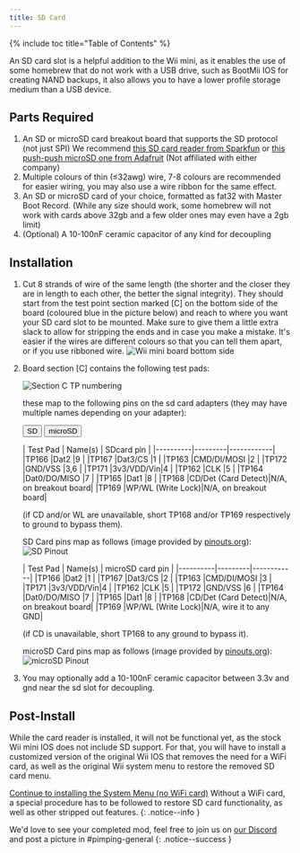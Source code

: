 ```yaml
---
title: SD Card
---
```

{% include toc title="Table of Contents" %}
<!--If you're looking for a more elegant solution to this and the SD card mod, [WebHDX's sd-rst board](sdrst) is for you.
{: .notice--info }-->

An SD card slot is a helpful addition to the Wii mini, as it enables the use of some homebrew that do not work with a USB drive, such as BootMii IOS for creating NAND backups, it also allows you to have a lower profile storage medium than a USB device.

## Parts Required

1. 	An SD or microSD card breakout board that supports the SD protocol (not just SPI) We recommend [this SD card reader from Sparkfun](https://www.sparkfun.com/products/12941) or [this push-push microSD one from Adafruit](https://www.adafruit.com/product/4682) (Not affiliated with either company)
1.	Multiple colours of thin (≤32awg) wire, 7-8 colours are recommended for easier wiring, you may also use a wire ribbon for the same effect.
1.	An SD or microSD card of your choice, formatted as fat32 with Master Boot Record. (While any size should work, some homebrew will not work with cards above 32gb and a few older ones may even have a 2gb limit)
1.	(Optional) A 10-100nF ceramic capacitor of any kind for decoupling

## Installation

1.	Cut 8 strands of wire of the same length (the shorter and the closer they are in length to each other, the better the signal integrity). They should start from the test point section marked [C] on the bottom side of the board (coloured blue in the picture below) and reach to where you want your SD card slot to be mounted. Make sure to give them a little extra slack to allow for stripping the ends and in case you make a mistake. It's easier if the wires are different colours so that you can tell them apart, or if you use ribboned wire.
	![Wii mini board bottom side](/Pimp-My-mini/images/motherboard/motherboard-side-a.png)
1.	Board section [C] contains the following test pads:

	![Section C TP numbering](/Pimp-My-mini/images/motherboard/SectionC-SDcard.png)

	these map to the following pins on the sd card adapters (they may have multiple names depending on your adapter):

	<button class="tablinks btn btn--large btn--primary" id="defaultOpen" onclick="openTab(event, 'SD')">SD</button>
	<button class="tablinks btn btn--large btn--info" onclick="openTab(event, 'microSD')">microSD</button>

	<div id="SD" class="blanktabcontent" markdown="1">
	| Test Pad | Name(s) | SDcard pin |
	|----------|---------|------------|
	|TP166     |Dat2     |9           |
	|TP167     |Dat3/CS  |1           |
	|TP163     |CMD/DI/MOSI   |2      |
	|TP172     |GND/VSS  |3,6         |
	|TP171     |3v3/VDD/Vin|4         |
	|TP162     |CLK      |5           |
	|TP164     |Dat0/DO/MISO  |7      |
	|TP165     |Dat1     |8           |
	|TP168     |CD/Det (Card Detect)|N/A, on breakout board|
	|TP169     |WP/WL (Write Lock)|N/A, on breakout board|
	
	(if CD and/or WL are unavailable, short TP168 and/or TP169 respectively to ground to bypass them).

	SD Card pins map as follows (image provided by [pinouts.org](https://pinouts.org)): ![SD Pinout](/Pimp-My-mini/images/SD-pinout.png)

	</div>

	<div id="microSD" class="blanktabcontent" markdown="1">
	| Test Pad | Name(s) | microSD card pin |
	|----------|---------|------------|
	|TP166     |Dat2     |1           |
	|TP167     |Dat3/CS  |2           |
	|TP163     |CMD/DI/MOSI   |3      |
	|TP171     |3v3/VDD/Vin|4         |
	|TP162     |CLK      |5           |
	|TP172     |GND/VSS  |6           |
	|TP164     |Dat0/DO/MISO  |7      |
	|TP165     |Dat1     |8           |
	|TP168     |CD/Det (Card Detect)|N/A, on breakout board|
	|TP169     |WP/WL (Write Lock)|N/A, wire it to any GND|
	
	(if CD is unavailable, short TP168 to any ground to bypass it).

	microSD Card pins map as follows (image provided by [pinouts.org](https://pinouts.org)): ![microSD Pinout](/Pimp-My-mini/images/microSD-pinout.png)

	</div>
1. You may optionally add a 10-100nF ceramic capacitor between 3.3v and gnd near the sd slot for decoupling.

## Post-Install

While the card reader is installed, it will not be functional yet, as the stock Wii mini IOS does not include SD support. For that, you will have to install a customized version of the original Wii IOS that removes the need for a WiFi card, as well as the original Wii system menu to restore the removed SD card menu.

<script>
	let tabcontent = document.getElementsByClassName("blanktabcontent");
    let tablinks = document.getElementsByClassName("tablinks");

    function openTab(evt, tabName) {
        let element;

        for (element of tabcontent) {
		element.style.display = "none";
        }

        for (element of tablinks) {
            element.className = element.className.replace("btn--primary", "btn--info");
            if (!element.className.includes('btn--info'))
                element.className += " btn--info";
        }

        document.getElementById(tabName).style.display = "block";
        evt.currentTarget.className = evt.currentTarget.className.replace("btn--info", "btn--primary");
    }

    // Get the element with id="defaultOpen" and click on it
    document.getElementById("defaultOpen").click();
</script>

[Continue to installing the System Menu (no WiFi card)](sminstall-nowifi)
Without a WiFi card, a special procedure has to be followed to restore SD card functionality, as well as other stripped out features.
{: .notice--info }

<!-- TODO: Add link to WiFi guide -->

We'd love to see your completed mod, feel free to join us on [our Discord](https://discord.gg/6ryxnkS) and post a picture in #pimping-general
{: .notice--success }